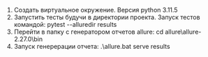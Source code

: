 1. Создать виртуальное окружение. Версия python 3.11.5
2. Запустить тесты будучи в директории проекта. Запуск тестов командой: pytest --alluredir results
3. Перейти в папку с генератором отчетов allure: cd allure\allure-2.27.0\bin
4. Запуск генерерации отчета: .\allure.bat serve results
